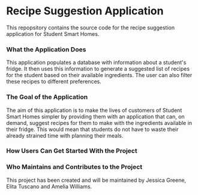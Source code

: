 # Recipe Suggestion Application
This repopsitory contains the source code for the recipe suggestion application for Student Smart Homes.


### What the Application Does

This application populates a database with information about a student's fridge. It then uses this information to generate a suggested list of recipes for the student based on their available ingredients. The user can also filter these recipes to different preferences.


### The Goal of the Application

The aim of this application is to make the lives of customers of Student Smart Homes simpler by providing them with an application that can, on demand, suggest recipes for them to make with the ingredients available in their fridge. This would mean that students do not have to waste their already strained time with planning their meals. 

### How Users Can Get Started With the Project



### Who Maintains and Contributes to the Project

This project has been created and will be maintained by Jessica Greene, Elita Tuscano and Amelia Williams. 
  
